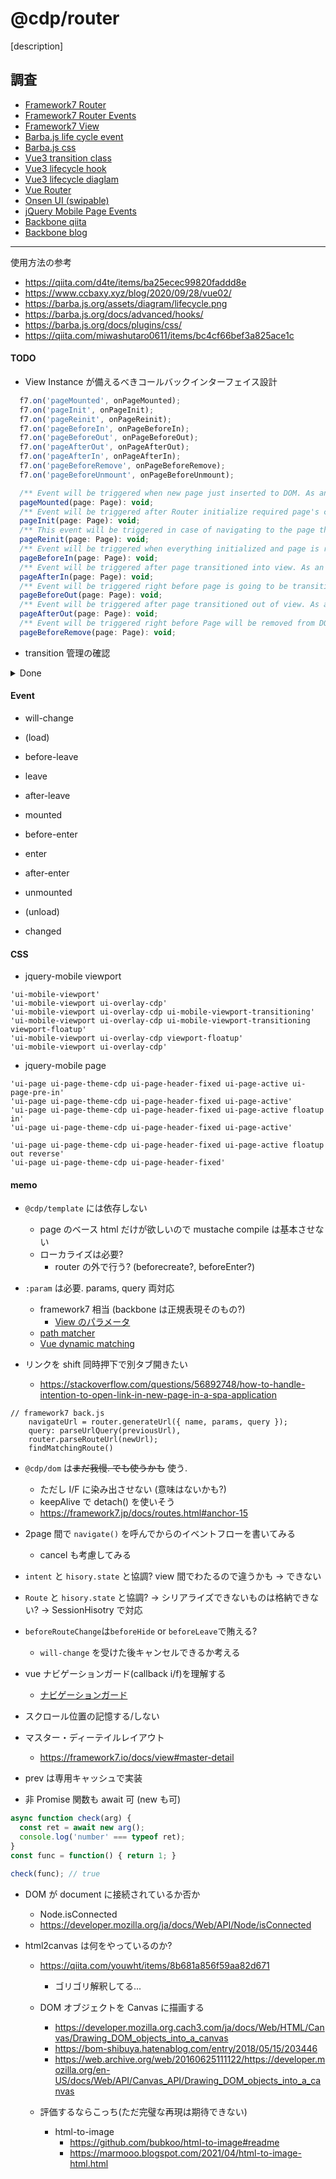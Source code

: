 # @cdp/router

[description]

## 調査

- [Framework7 Router](https://framework7.jp/docs/routes.html)
- [Framework7 Router Events](https://framework7.io/docs/view.html#router-events)
- [Framework7 View](https://framework7.jp/docs/view.html)
- [Barba.js life cycle event](https://barba.js.org/docs/getstarted/lifecycle/)
- [Barba.js css](https://barba.js.org/docs/plugins/css/)
- [Vue3 transition class](https://v3.ja.vuejs.org/guide/transitions-enterleave.html)
- [Vue3 lifecycle hook](https://v3.ja.vuejs.org/api/options-lifecycle-hooks.html#%E3%83%A9%E3%82%A4%E3%83%95%E3%82%B5%E3%82%A4%E3%82%AF%E3%83%AB%E3%83%95%E3%83%83%E3%82%AF)
- [Vue3 lifecycle diaglam](https://v3.ja.vuejs.org/guide/instance.html#%E3%83%A9%E3%82%A4%E3%83%95%E3%82%B5%E3%82%A4%E3%82%AF%E3%83%AB%E3%82%BF%E3%82%99%E3%82%A4%E3%82%A2%E3%82%AF%E3%82%99%E3%83%A9%E3%83%A0)
- [Vue Router](https://v3.router.vuejs.org/ja/)
- [Onsen UI (swipable)](https://onsen.io/v2/api/js/ons-navigator.html#events-summary)
- [jQuery Mobile Page Events](https://jqmtricks.wordpress.com/2014/03/26/jquery-mobile-page-events/)
- [Backbone qiita](https://qiita.com/yuku_t/items/13f3d1f71d31f3e78123)
- [Backbone blog](https://yutapon.hatenablog.com/entry/2014/03/02/003937)

----

使用方法の参考

- https://qiita.com/d4te/items/ba25ecec99820faddd8e
- https://www.ccbaxy.xyz/blog/2020/09/28/vue02/
- https://barba.js.org/assets/diagram/lifecycle.png
- https://barba.js.org/docs/advanced/hooks/
- https://barba.js.org/docs/plugins/css/
- https://qiita.com/miwashutaro0611/items/bc4cf66bef3a825ace1c

#### TODO

- View Instance が備えるべきコールバックインターフェイス設計
```js
  f7.on('pageMounted', onPageMounted);
  f7.on('pageInit', onPageInit);
  f7.on('pageReinit', onPageReinit);
  f7.on('pageBeforeIn', onPageBeforeIn);
  f7.on('pageBeforeOut', onPageBeforeOut);
  f7.on('pageAfterOut', onPageAfterOut);
  f7.on('pageAfterIn', onPageAfterIn);
  f7.on('pageBeforeRemove', onPageBeforeRemove);
  f7.on('pageBeforeUnmount', onPageBeforeUnmount);

  /** Event will be triggered when new page just inserted to DOM. As an argument event receives Page Data */
  pageMounted(page: Page): void;
  /** Event will be triggered after Router initialize required page's components and navbar. As an argument event receives Page Data */
  pageInit(page: Page): void;
  /** This event will be triggered in case of navigating to the page that was already initialized. As an argument event receives Page Data */
  pageReinit(page: Page): void;
  /** Event will be triggered when everything initialized and page is ready to be transitioned into view (into active/current position). As an argument event receives Page Data */
  pageBeforeIn(page: Page): void;
  /** Event will be triggered after page transitioned into view. As an argument event receives Page Data */
  pageAfterIn(page: Page): void;
  /** Event will be triggered right before page is going to be transitioned out of view. As an argument event receives Page Data */
  pageBeforeOut(page: Page): void;
  /** Event will be triggered after page transitioned out of view. As an argument event receives Page Data */
  pageAfterOut(page: Page): void;
  /** Event will be triggered right before Page will be removed from DOM. This event could be very useful if you need to detach some events / destroy some plugins to free memory. As an argument event receives Page Data */
  pageBeforeRemove(page: Page): void;
```
- transition 管理の確認

<p><details>
<summary>Done</summary>

- `Route` interface について見直し
  - `transition` を公開するかいなか
    - → navOptions やめる
  - `RouteContext` 専用プロパティに `@` をつけるかいなか
    - → つけない. `$template` があること. `@` は HistoryState

- IHistory#root について方針を出す (backbone)
  - 今のところ root 切り替えは不要
  - backbone#fragment は IHisotry#id

- RouteParameters の flatten 化

- cancel 可能なように IHistory から見直し
  - https://ninhlv.dev/disable-browserback/
  - https://localcoder.org/stop-firing-popstate-on-hashchange

  - `hashchange` はハンドリングしないほうがいいかも
    - `hashchange` はハッシュがなくなるときには発火しない
  - `popstate` は `history.go()` だけであればリロードされない

- vue に習い, `hash` と `history` は選択できたほうが良いかもしれない. そのためには `webRoot` を調査する
  - [Different History modes](https://router.vuejs.org/guide/essentials/history-mode.html)
  - [vue-routerのhashモードとhistoryモードの違いをざっくり理解する](https://qiita.com/kozzzz/items/af9ad63fa70d4724cc2a)

  - html5
    - changeLocation
    - createCurrentLocation
    - pauseListeners

  - route は `/@id` からはじめる. history hash prefixは `#/` とすることで `#/@id`にする. history 内部の id は `/` はつかない
  - path は `vue` を参考にする

- Route から url を見えるかするか?
  - する
- params, query の parse
- 同じ url に対する navigate
  - History にあわせて許容する

</details></p>


#### Event

- will-change

- (load)

- before-leave
- leave
- after-leave

- mounted

- before-enter
- enter
- after-enter

- unmounted

- (unload)

- changed

#### CSS

- jquery-mobile viewport
```
'ui-mobile-viewport'
'ui-mobile-viewport ui-overlay-cdp'
'ui-mobile-viewport ui-overlay-cdp ui-mobile-viewport-transitioning'
'ui-mobile-viewport ui-overlay-cdp ui-mobile-viewport-transitioning viewport-floatup'
'ui-mobile-viewport ui-overlay-cdp viewport-floatup'
'ui-mobile-viewport ui-overlay-cdp'
```

- jquery-mobile page
```
'ui-page ui-page-theme-cdp ui-page-header-fixed ui-page-active ui-page-pre-in'
'ui-page ui-page-theme-cdp ui-page-header-fixed ui-page-active'
'ui-page ui-page-theme-cdp ui-page-header-fixed ui-page-active floatup in'
'ui-page ui-page-theme-cdp ui-page-header-fixed ui-page-active'

'ui-page ui-page-theme-cdp ui-page-header-fixed ui-page-active floatup out reverse'
'ui-page ui-page-theme-cdp ui-page-header-fixed'
```

#### memo

- `@cdp/template` には依存しない
  - page のベース html だけが欲しいので mustache compile は基本させない
  - ローカライズは必要?
    -  router の外で行う? (beforecreate?, beforeEnter?)

- `:param` は必要. params, query 両対応
  - framework7 相当 (backbone は正規表現そのもの?)
    - [View のパラメータ](https://framework7.jp/docs/view.html#anchor-4)
  - [path matcher](https://github.com/pillarjs/path-to-regexp/tree/v1.7.0)
  - [Vue dynamic matching](https://v3.router.vuejs.org/ja/guide/essentials/dynamic-matching.html)

- <a>リンクを shift 同時押下で別タブ開きたい
  - https://stackoverflow.com/questions/56892748/how-to-handle-intention-to-open-link-in-new-page-in-a-spa-application

```
// framework7 back.js
    navigateUrl = router.generateUrl({ name, params, query });
    query: parseUrlQuery(previousUrl),
    router.parseRouteUrl(newUrl);
    findMatchingRoute()
```

- `@cdp/dom` は~~まだ我慢. でも使うかも~~ 使う.
  - ただし I/F に染み出させない (意味はないかも?)
  - keepAlive で detach() を使いそう
  - https://framework7.jp/docs/routes.html#anchor-15

- 2page 間で `navigate()` を呼んでからのイベントフローを書いてみる
  - cancel も考慮してみる

- `intent` と `hisory.state` と協調? view 間でわたるので違うかも → できない
- `Route` と `hisory.state` と協調? → シリアライズできないものは格納できない? → SessionHisotry で対応

- `beforeRouteChange`は`beforeHide` or `beforeLeave`で賄える?
  - `will-change` を受けた後キャンセルできるか考える

- vue ナビゲーションガード(callback i/f)を理解する
  - [ナビゲーションガード](https://v3.router.vuejs.org/ja/guide/advanced/navigation-guards.html)

- スクロール位置の記憶する/しない

- マスター・ディーテイルレイアウト
  - https://framework7.io/docs/view#master-detail

- prev は専用キャッシュで実装

- 非 Promise 関数も await 可 (new も可)
```ts
async function check(arg) {
  const ret = await new arg();
  console.log('number' === typeof ret);
}
const func = function() { return 1; }

check(func); // true
```

- DOM が document に接続されているか否か
  - Node.isConnected
  - https://developer.mozilla.org/ja/docs/Web/API/Node/isConnected

- html2canvas は何をやっているのか?
  - https://qiita.com/youwht/items/8b681a856f59aa82d671
    - ゴリゴリ解釈してる...

  - DOM オブジェクトを Canvas に描画する
    - https://developer.mozilla.org.cach3.com/ja/docs/Web/HTML/Canvas/Drawing_DOM_objects_into_a_canvas
    - https://bom-shibuya.hatenablog.com/entry/2018/05/15/203446
    - https://web.archive.org/web/20160625111122/https://developer.mozilla.org/en-US/docs/Web/API/Canvas_API/Drawing_DOM_objects_into_a_canvas

  - 評価するならこっち(ただ完璧な再現は期待できない)
    - html-to-image
      - https://github.com/bubkoo/html-to-image#readme
      - https://marmooo.blogspot.com/2021/04/html-to-image-html.html
